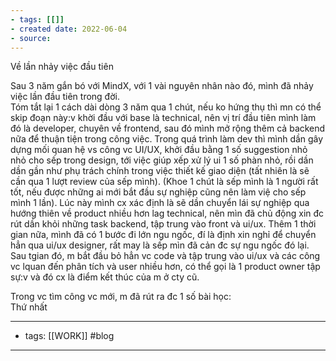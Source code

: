 ```yaml
---
- tags: [[]]
- created date: 2022-06-04
- source: 
---
```


Về lần nhảy việc đầu tiên  
  
Sau 3 năm gắn bó với MindX, với 1 vài nguyên nhân nào đó, mình đã nhảy việc lần đầu tiên trong đời.  
Tóm tắt lại 1 cách dài dòng 3 năm qua 1 chút, nếu ko hứng thụ thì mn có thể skip đoạn này:v khời đầu với base là technical, nên vị trí đầu tiên mình làm đó là developer, chuyên về frontend, sau đó mình mở rộng thêm cả backend nữa để thuận tiện trong công việc. Trong quá trình làm dev thì mình dần gây dựng mối quan hệ vs công vc UI/UX, khởi đầu bằng 1 số suggestion nhỏ nhỏ cho sếp trong design, tới việc giúp xếp xử lý ui 1 số phàn nhỏ, rồi dần dần gần như phụ trách chính trong việc thiết kế giao diện (tất nhiên là sẽ cần qua 1 lượt review của sếp mình). (Khoe 1 chút là sếp mình là 1 người rất tốt, nếu được những ai mới bắt đầu sự nghiệp cũng nên làm việ cho sếp mình 1 lần). Lúc này mình cx xác định là sẽ dần chuyển lái sự nghiệp qua hướng thiên về product nhiều hơn lag technical, nên mìn đã chủ động xin đc rút dần khỏi những task backend, tập trung vào front và ui/ux. Thêm 1 thời gian nữa, mình đã có 1 bước đi lớn ngu ngốc, đí là định xin nghỉ để chuyển hẳn qua ui/ux designer, rất may là sếp mìn đã cản đc sự ngu ngốc đó lại. Sau tgian đó, m bắt đầu bỏ hẳn vc code và tập trung vào ui/ux và các công vc lquan đến phân tích và user nhiều hơn, có thể gọi là 1 product owner tập sự:v và đó cx là điểm kết thúc của m ở cty cũ.  
  
Trong vc tìm công vc mới, m đã rút ra đc 1 số bài học:  
Thứ nhất

---
- tags: [[WORK]] #blog 
---